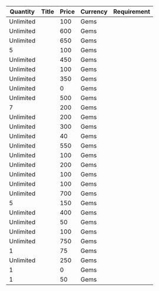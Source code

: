 | Quantity | Title | Price | Currency |  Requirement |
| -------- | ----- | ----- | -------- |  ----------- |
| Unlimited |  | 100 | Gems |  |
| Unlimited |  | 600 | Gems |  |
| Unlimited |  | 650 | Gems |  |
| 5 |  | 100 | Gems |  |
| Unlimited |  | 450 | Gems |  |
| Unlimited |  | 100 | Gems |  |
| Unlimited |  | 350 | Gems |  |
| Unlimited |  | 0 | Gems |  |
| Unlimited |  | 500 | Gems |  |
| 7 |  | 200 | Gems |  |
| Unlimited |  | 200 | Gems |  |
| Unlimited |  | 300 | Gems |  |
| Unlimited |  | 40 | Gems |  |
| Unlimited |  | 550 | Gems |  |
| Unlimited |  | 100 | Gems |  |
| Unlimited |  | 200 | Gems |  |
| Unlimited |  | 100 | Gems |  |
| Unlimited |  | 100 | Gems |  |
| Unlimited |  | 700 | Gems |  |
| 5 |  | 150 | Gems |  |
| Unlimited |  | 400 | Gems |  |
| Unlimited |  | 50 | Gems |  |
| Unlimited |  | 100 | Gems |  |
| Unlimited |  | 750 | Gems |  |
| 1 |  | 75 | Gems |  |
| Unlimited |  | 250 | Gems |  |
| 1 |  | 0 | Gems |  |
| 1 |  | 50 | Gems |  |
